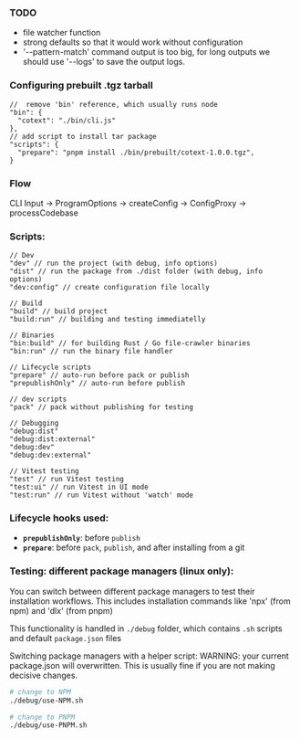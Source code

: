 
### TODO
- file watcher function
- strong defaults so that it would work without configuration
- '--pattern-match' command output is too big, for long outputs we should use '--logs' to save the output logs.

### Configuring prebuilt .tgz tarball

```jsonc
//  remove 'bin' reference, which usually runs node
"bin": {
  "cotext": "./bin/cli.js"
},
// add script to install tar package
"scripts": {
  "prepare": "pnpm install ./bin/prebuilt/cotext-1.0.0.tgz",
}
```

### Flow
CLI Input → ProgramOptions → createConfig → ConfigProxy → processCodebase

### **Scripts**:
```jsonc
// Dev
"dev" // run the project (with debug, info options)
"dist" // run the package from ./dist folder (with debug, info options)
"dev:config" // create configuration file locally

// Build
"build" // build project
"build:run" // building and testing immediatelly

// Binaries
"bin:build" // for building Rust / Go file-crawler binaries
"bin:run" // run the binary file handler

// Lifecycle scripts
"prepare" // auto-run before pack or publish
"prepublishOnly" // auto-run before publish 

// dev scripts
"pack" // pack without publishing for testing

// Debugging
"debug:dist"
"debug:dist:external"
"debug:dev"
"debug:dev:external"

// Vitest testing
"test" // run Vitest testing
"test:ui" // run Vitest in UI mode
"test:run" // run Vitest without 'watch' mode
```


### **Lifecycle hooks used**:
- **`prepublishOnly`**: before `publish`
- **`prepare`**: before `pack`, `publish`, and after installing from a git 

### **Testing: different package managers (linux only)**:
You can switch between different package managers to test their installation workflows.
This includes installation commands like 'npx' (from npm) and 'dlx' (from pnpm)

This functionality is handled in `./debug` folder, which contains `.sh` scripts and default `package.json` files

Switching package managers with a helper script:
WARNING: your current package.json will overwritten. This is usually fine if you are not making decisive changes.
```sh
# change to NPM
./debug/use-NPM.sh

# change to PNPM
./debug/use-PNPM.sh
```
